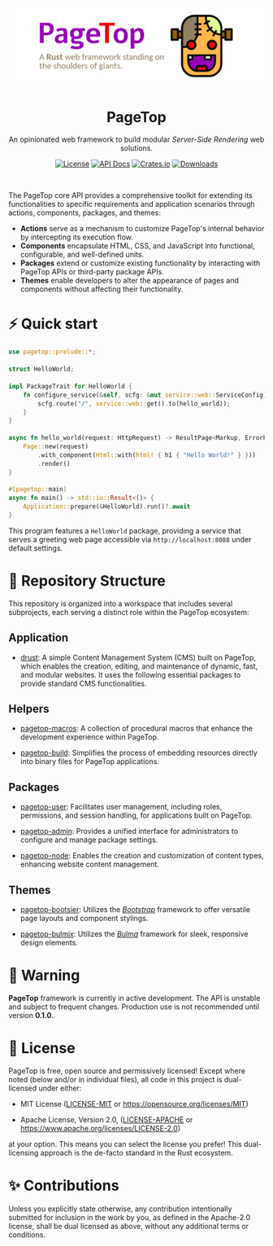 <div align="center">

<img src="https://raw.githubusercontent.com/manuelcillero/pagetop/main/static/banner.png" />

<h1>PageTop</h1>

<p>An opinionated web framework to build modular <em>Server-Side Rendering</em> web solutions.</p>

[![License](https://img.shields.io/badge/license-MIT%2FApache-blue.svg?style=for-the-badge)](#-license)
[![API Docs](https://img.shields.io/docsrs/pagetop?label=API%20Docs&style=for-the-badge&logo=Docs.rs)](https://docs.rs/pagetop)
[![Crates.io](https://img.shields.io/crates/v/pagetop.svg?style=for-the-badge&logo=ipfs)](https://crates.io/crates/pagetop)
[![Downloads](https://img.shields.io/crates/d/pagetop.svg?style=for-the-badge&logo=transmission)](https://crates.io/crates/pagetop)

<br>
</div>

The PageTop core API provides a comprehensive toolkit for extending its functionalities to specific
requirements and application scenarios through actions, components, packages, and themes:

* **Actions** serve as a mechanism to customize PageTop's internal behavior by intercepting its
  execution flow.
* **Components** encapsulate HTML, CSS, and JavaScript into functional, configurable, and
  well-defined units.
* **Packages** extend or customize existing functionality by interacting with PageTop APIs or
  third-party package APIs.
* **Themes** enable developers to alter the appearance of pages and components without affecting
  their functionality.


# ⚡️ Quick start

```rust
use pagetop::prelude::*;

struct HelloWorld;

impl PackageTrait for HelloWorld {
    fn configure_service(&self, scfg: &mut service::web::ServiceConfig) {
        scfg.route("/", service::web::get().to(hello_world));
    }
}

async fn hello_world(request: HttpRequest) -> ResultPage<Markup, ErrorPage> {
    Page::new(request)
        .with_component(Html::with(html! { h1 { "Hello World!" } }))
        .render()
}

#[pagetop::main]
async fn main() -> std::io::Result<()> {
    Application::prepare(&HelloWorld).run()?.await
}
```

This program features a `HelloWorld` package, providing a service that serves a greeting web page
accessible via `http://localhost:8088` under default settings.


# 📂 Repository Structure

This repository is organized into a workspace that includes several subprojects, each serving a
distinct role within the PageTop ecosystem:

## Application

* [drust](https://github.com/manuelcillero/pagetop/tree/main/drust):
  A simple Content Management System (CMS) built on PageTop, which enables the creation, editing,
  and maintenance of dynamic, fast, and modular websites. It uses the following essential packages
  to provide standard CMS functionalities.

## Helpers

* [pagetop-macros](https://github.com/manuelcillero/pagetop/tree/main/helpers/pagetop-macros):
  A collection of procedural macros that enhance the development experience within PageTop.

* [pagetop-build](https://github.com/manuelcillero/pagetop/tree/main/helpers/pagetop-build):
  Simplifies the process of embedding resources directly into binary files for PageTop applications.

## Packages

* [pagetop-user](https://github.com/manuelcillero/pagetop/tree/main/packages/pagetop-user):
  Facilitates user management, including roles, permissions, and session handling, for applications
  built on PageTop.

* [pagetop-admin](https://github.com/manuelcillero/pagetop/tree/main/packages/pagetop-admin):
  Provides a unified interface for administrators to configure and manage package settings.

* [pagetop-node](https://github.com/manuelcillero/pagetop/tree/main/packages/pagetop-node):
  Enables the creation and customization of content types, enhancing website content management.

## Themes

* [pagetop-bootsier](https://github.com/manuelcillero/pagetop/tree/main/packages/pagetop-bootsier):
  Utilizes the *[Bootstrap](https://getbootstrap.com/)* framework to offer versatile page layouts
  and component stylings.

* [pagetop-bulmix](https://github.com/manuelcillero/pagetop/tree/main/packages/pagetop-bulmix):
  Utilizes the *[Bulma](https://bulma.io/)* framework for sleek, responsive design elements.


# 🚧 Warning

**PageTop** framework is currently in active development. The API is unstable and subject to
frequent changes. Production use is not recommended until version **0.1.0**.


# 📜 License

PageTop is free, open source and permissively licensed! Except where noted (below and/or in
individual files), all code in this project is dual-licensed under either:

  * MIT License
    ([LICENSE-MIT](LICENSE-MIT) or https://opensource.org/licenses/MIT)

  * Apache License, Version 2.0,
    ([LICENSE-APACHE](LICENSE-APACHE) or https://www.apache.org/licenses/LICENSE-2.0)

at your option. This means you can select the license you prefer! This dual-licensing approach is
the de-facto standard in the Rust ecosystem.


# ✨ Contributions

Unless you explicitly state otherwise, any contribution intentionally submitted for inclusion in the
work by you, as defined in the Apache-2.0 license, shall be dual licensed as above, without any
additional terms or conditions.

